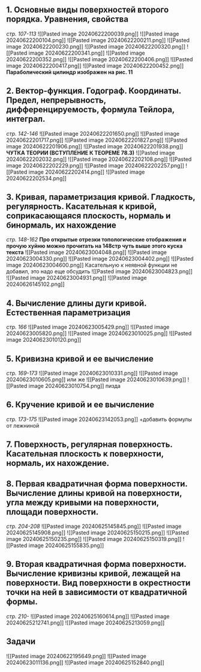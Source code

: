 ## 1. Основные виды поверхностей второго порядка. Уравнения, свойства
*стр. 107-113*
![[Pasted image 20240622200039.png]]
![[Pasted image 20240622200104.png]]
![[Pasted image 20240622200211.png]]
![[Pasted image 20240622200230.png]]
![[Pasted image 20240622200320.png]]
![[Pasted image 20240622200341.png]]
![[Pasted image 20240622200352.png]]
![[Pasted image 20240622200406.png]]
![[Pasted image 20240622200417.png]]
![[Pasted image 20240622200452.png]]
**Параболический цилиндр изображен на рис. 11**

## 2. Вектор-функция. Годограф. Координаты. Предел, непрерывность, дифференцируемость, формула Тейлора, интеграл.
*стр. 142-146*
![[Pasted image 20240622201650.png]]
![[Pasted image 20240622201717.png]]
![[Pasted image 20240622201827.png]]
![[Pasted image 20240622201906.png]]
![[Pasted image 20240622201938.png]]
**ЧУТКА ТЕОРИИ (ВСТУПЛЕНИЕ К ТЕОРЕМЕ 78.3)**
![[Pasted image 20240622202032.png]]
![[Pasted image 20240622202108.png]]
![[Pasted image 20240622202229.png]]
![[Pasted image 20240622202257.png]]
![[Pasted image 20240622202414.png]]
![[Pasted image 20240622202534.png]]

## 3. Кривая, параметризация кривой. Гладкость, регулярность. Касательная к кривой, соприкасающаяся плоскость, нормаль и бинормаль, их нахождение
*стр. 148-162*
**Про открытые отрезки топологические отображения и прочую хуйню можно прочитать на 148стр чуть выше этого куска текста**
![[Pasted image 20240623004048.png]]
![[Pasted image 20240623004330.png]]
![[Pasted image 20240623004402.png]]
![[Pasted image 20240623004600.png]]
Касательную к неявной функции не добавил, это надо еще обсудить
![[Pasted image 20240623004823.png]]
![[Pasted image 20240623004931.png]]
![[Pasted image 20240626145102.png]]


## 4. Вычисление длины дуги кривой. Естественная параметризация
*стр. 166*
![[Pasted image 20240623005429.png]]
![[Pasted image 20240623005820.png]]
![[Pasted image 20240623010025.png]]
![[Pasted image 20240623010120.png]]

## 5. Кривизна кривой и ее вычисление
*стр. 169-173*
![[Pasted image 20240623010331.png]]
![[Pasted image 20240623010605.png]]
или же
![[Pasted image 20240623010639.png]]
![[Pasted image 20240623010754.png]]
пизда

## 6. Кручение кривой и ее вычисление
*стр. 173-175*
![[Pasted image 20240623142053.png]]
+добавить формулы от лежниной

## 7. Поверхность, регулярная поверхность. Касательная плоскость к поверхности, нормаль, их нахождение.


## 8. Первая квадратичная форма поверхности. Вычисление длины кривой на поверхности, угла между кривыми на поверхности, площади поверхности. 
*стр. 204-208*
![[Pasted image 20240625145845.png]]
![[Pasted image 20240625145908.png]]
![[Pasted image 20240625150215.png]]
![[Pasted image 20240625150235.png]]
![[Pasted image 20240625150319.png]]
![[Pasted image 20240625155835.png]]

## 9. Вторая квадратичная форма поверхности. Вычисление кривизны кривой, лежащей на поверхности. Вид поверхности в окрестности точки на ней в зависимости от квадратичной формы.
*стр. 210-*
![[Pasted image 20240625160614.png]]
![[Pasted image 20240625212741.png]]
![[Pasted image 20240625213059.png]]


## Задачи
![[Pasted image 20240622195649.png]]
 ![[Pasted image 20240623011136.png]]
 ![[Pasted image 20240625152840.png]]